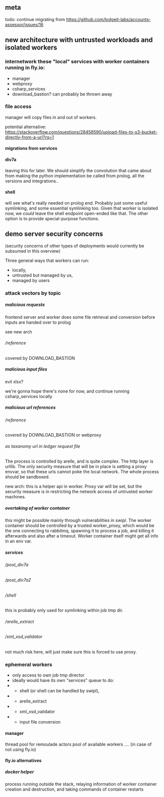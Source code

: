 
## meta
todo: continue migrating from https://github.com/lodgeit-labs/accounts-assessor/issues/16





## new architecture with untrusted workloads and isolated workers

### internetwork these "local" services with worker containers running in fly.io:
* manager
* webproxy
* csharp_services 
* download_bastion? can probably be thrown away



### file access

manager will copy files in and out of workers.

potential alternative: https://stackoverflow.com/questions/28458590/upload-files-to-s3-bucket-directly-from-a-url?rq=1





#### migrations from services
#### div7a
leaving this for later. We should simplify the convolution that came about from making the python implementation be called from prolog, all the versions and integrations..
#### shell
will see what's really needed on prolog end. Probably just some useful symlinking, and some essential symlinking too. Given that worker is isolated now, we *could* leave the shell endpoint open-ended like that. The other option is to provide special-purpose functions.



## demo server security concerns

(security concerns of other types of deployments would currently be subsumed in this overview)

Three general ways that workers can run: 
 * locally, 
 * untrusted but managed by us,
 * managed by users


### attack vectors by topic

##### malicious requests
frontend server and worker does some file retrieval and conversion before inputs are handed over to prolog

see new arch


###### /reference
covered by DOWNLOAD_BASTION

##### malicious input files
evil xlsx?

we're gonna hope there's none for now, and continue running csharp_services locally






##### malicious url references
###### /reference
covered by DOWNLOAD_BASTION or webproxy
###### as taxanomy url in ledger request file
The process is controlled by arelle, and is quite complex. The http layer is urllib.
The only security measure that will be in place is setting a proxy envvar, so that these urls cannot poke the local network.
The whole process should be sandboxed.

new arch: this is a helper api in worker. Proxy var will be set, but the security measure is in restricting the network access of untrusted worker machines.


##### overtaking of worker container
this might be possible mainly through vulnerabilities in swipl. The worker container should be controlled by a trusted worker_proxy, which would be the one connecting to rabbitmq, spawning it to process a job, and killing it afterwards and also after a timeout. Worker container itself might get all info in an env var.

##### services


###### /post_div7a
###### /post_div7a2
###### /shell
this is probably only used for symlinking within job tmp dir.
###### /arelle_extract
###### /xml_xsd_validator
not much risk here, will just make sure this is forced to use proxy.






### ephemeral workers
* only access to own job tmp director
* ideally would have its own "services" queue to do:
* * shell (or shell can be handled by swipl), 
* * arelle_extract
* * xml_xsd_validator
* * input file conversion



#### manager
thread pool for remoulade actors
pool of available workers .... (in case of not using fly.io)


#### fly.io alternatives


##### docker helper
process running outside the stack, relaying information of worker container creation and destruction, and taking commands of container restarts
